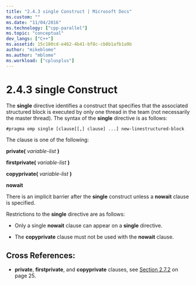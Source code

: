 ```yaml
---
title: "2.4.3 single Construct | Microsoft Docs"
ms.custom: ""
ms.date: "11/04/2016"
ms.technology: ["cpp-parallel"]
ms.topic: "conceptual"
dev_langs: ["C++"]
ms.assetid: 15c180cd-e462-4b41-bf8c-cb8b1afb1a9b
author: "mikeblome"
ms.author: "mblome"
ms.workload: ["cplusplus"]
---
```

# 2.4.3 single Construct
The **single** directive identifies a construct that specifies that the associated structured block is executed by only one thread in the team (not necessarily the master thread). The syntax of the **single** directive is as follows:  
  
```  
#pragma omp single [clause[[,] clause] ...] new-linestructured-block  
```  
  
 The clause is one of the following:  
  
 **private(** *variable-list* **)**  
  
 **firstprivate(** *variable-list* **)**  
  
 **copyprivate(** *variable-list* **)**  
  
 **nowait**  
  
 There is an implicit barrier after the **single** construct unless a **nowait** clause is specified.  
  
 Restrictions to the **single** directive are as follows:  
  
-   Only a single **nowait** clause can appear on a **single** directive.  
  
-   The **copyprivate** clause must not be used with the **nowait** clause.  
  
## Cross References:  
  
-   **private**, **firstprivate**, and **copyprivate** clauses, see [Section 2.7.2](../../parallel/openmp/2-7-2-data-sharing-attribute-clauses.md) on page 25.